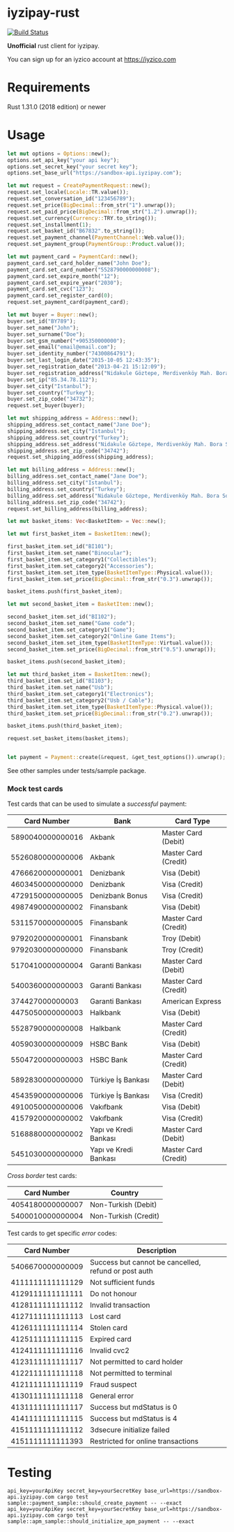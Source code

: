 # iyzipay-rust

[![Build Status](https://travis-ci.org/atakurt/iyzipay-rust.svg?branch=master)](https://travis-ci.org/atakurt/iyzipay-rust)


**Unofficial** rust client for iyzipay.

You can sign up for an iyzico account at https://iyzico.com

# Requirements

Rust 1.31.0 (2018 edition) or newer


# Usage

```rust
let mut options = Options::new();
options.set_api_key("your api key");
options.set_secret_key("your secret key");
options.set_base_url("https://sandbox-api.iyzipay.com");

let mut request = CreatePaymentRequest::new();
request.set_locale(Locale::TR.value());
request.set_conversation_id("123456789");
request.set_price(BigDecimal::from_str("1").unwrap());
request.set_paid_price(BigDecimal::from_str("1.2").unwrap());
request.set_currency(Currency::TRY.to_string());
request.set_installment(1);
request.set_basket_id("B67832".to_string());
request.set_payment_channel(PaymentChannel::Web.value());
request.set_payment_group(PaymentGroup::Product.value());

let mut payment_card = PaymentCard::new();
payment_card.set_card_holder_name("John Doe");
payment_card.set_card_number("5528790000000008");
payment_card.set_expire_month("12");
payment_card.set_expire_year("2030");
payment_card.set_cvc("123");
payment_card.set_register_card(0);
request.set_payment_card(payment_card);

let mut buyer = Buyer::new();
buyer.set_id("BY789");
buyer.set_name("John");
buyer.set_surname("Doe");
buyer.set_gsm_number("+905350000000");
buyer.set_email("email@email.com");
buyer.set_identity_number("74300864791");
buyer.set_last_login_date("2015-10-05 12:43:35");
buyer.set_registration_date("2013-04-21 15:12:09");
buyer.set_registration_address("Nidakule Göztepe, Merdivenköy Mah. Bora Sok. No:1");
buyer.set_ip("85.34.78.112");
buyer.set_city("Istanbul");
buyer.set_country("Turkey");
buyer.set_zip_code("34732");
request.set_buyer(buyer);

let mut shipping_address = Address::new();
shipping_address.set_contact_name("Jane Doe");
shipping_address.set_city("Istanbul");
shipping_address.set_country("Turkey");
shipping_address.set_address("Nidakule Göztepe, Merdivenköy Mah. Bora Sok. No:1");
shipping_address.set_zip_code("34742");
request.set_shipping_address(shipping_address);

let mut billing_address = Address::new();
billing_address.set_contact_name("Jane Doe");
billing_address.set_city("Istanbul");
billing_address.set_country("Turkey");
billing_address.set_address("Nidakule Göztepe, Merdivenköy Mah. Bora Sok. No:1");
billing_address.set_zip_code("34742");
request.set_billing_address(billing_address);

let mut basket_items: Vec<BasketItem> = Vec::new();

let mut first_basket_item = BasketItem::new();

first_basket_item.set_id("BI101");
first_basket_item.set_name("Binocular");
first_basket_item.set_category1("Collectibles");
first_basket_item.set_category2("Accessories");
first_basket_item.set_item_type(BasketItemType::Physical.value());
first_basket_item.set_price(BigDecimal::from_str("0.3").unwrap());

basket_items.push(first_basket_item);

let mut second_basket_item = BasketItem::new();

second_basket_item.set_id("BI102");
second_basket_item.set_name("Game code");
second_basket_item.set_category1("Game");
second_basket_item.set_category2("Online Game Items");
second_basket_item.set_item_type(BasketItemType::Virtual.value());
second_basket_item.set_price(BigDecimal::from_str("0.5").unwrap());

basket_items.push(second_basket_item);

let mut third_basket_item = BasketItem::new();
third_basket_item.set_id("BI103");
third_basket_item.set_name("Usb");
third_basket_item.set_category1("Electronics");
third_basket_item.set_category2("Usb / Cable");
third_basket_item.set_item_type(BasketItemType::Physical.value());
third_basket_item.set_price(BigDecimal::from_str("0.2").unwrap());

basket_items.push(third_basket_item);

request.set_basket_items(basket_items);


let payment = Payment::create(&request, &get_test_options()).unwrap();
```
See other samples under tests/sample package.

### Mock test cards

Test cards that can be used to simulate a *successful* payment:

Card Number      | Bank                       | Card Type
-----------      | ----                       | ---------
5890040000000016 | Akbank                     | Master Card (Debit)
5526080000000006 | Akbank                     | Master Card (Credit)
4766620000000001 | Denizbank                  | Visa (Debit)
4603450000000000 | Denizbank                  | Visa (Credit)
4729150000000005 | Denizbank Bonus            | Visa (Credit)
4987490000000002 | Finansbank                 | Visa (Debit)
5311570000000005 | Finansbank                 | Master Card (Credit)
9792020000000001 | Finansbank                 | Troy (Debit)
9792030000000000 | Finansbank                 | Troy (Credit)
5170410000000004 | Garanti Bankası            | Master Card (Debit)
5400360000000003 | Garanti Bankası            | Master Card (Credit)
374427000000003  | Garanti Bankası            | American Express
4475050000000003 | Halkbank                   | Visa (Debit)
5528790000000008 | Halkbank                   | Master Card (Credit)
4059030000000009 | HSBC Bank                  | Visa (Debit)
5504720000000003 | HSBC Bank                  | Master Card (Credit)
5892830000000000 | Türkiye İş Bankası         | Master Card (Debit)
4543590000000006 | Türkiye İş Bankası         | Visa (Credit)
4910050000000006 | Vakıfbank                  | Visa (Debit)
4157920000000002 | Vakıfbank                  | Visa (Credit)
5168880000000002 | Yapı ve Kredi Bankası      | Master Card (Debit)
5451030000000000 | Yapı ve Kredi Bankası      | Master Card (Credit)

*Cross border* test cards:

Card Number      | Country
-----------      | -------
4054180000000007 | Non-Turkish (Debit)
5400010000000004 | Non-Turkish (Credit)

Test cards to get specific *error* codes:

Card Number       | Description
-----------       | -----------
5406670000000009  | Success but cannot be cancelled, refund or post auth
4111111111111129  | Not sufficient funds
4129111111111111  | Do not honour
4128111111111112  | Invalid transaction
4127111111111113  | Lost card
4126111111111114  | Stolen card
4125111111111115  | Expired card
4124111111111116  | Invalid cvc2
4123111111111117  | Not permitted to card holder
4122111111111118  | Not permitted to terminal
4121111111111119  | Fraud suspect
4130111111111118  | General error
4131111111111117  | Success but mdStatus is 0
4141111111111115  | Success but mdStatus is 4
4151111111111112  | 3dsecure initialize failed
4151111111111393  | Restricted for online transactions

# Testing

    api_key=yourApiKey secret_key=yourSecretKey base_url=https://sandbox-api.iyzipay.com cargo test sample::payment_sample::should_create_payment -- --exact
    api_key=yourApiKey secret_key=yourSecretKey base_url=https://sandbox-api.iyzipay.com cargo test sample::apm_sample::should_initialize_apm_payment -- --exact

